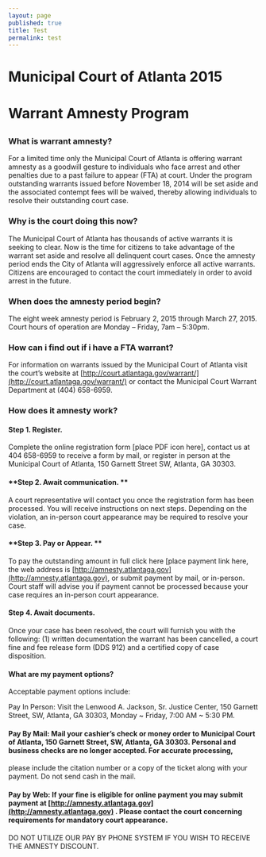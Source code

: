 ```yaml
---
layout: page
published: true
title: Test
permalink: test
---
```


# Municipal Court of Atlanta 2015 
# Warrant Amnesty Program

## 
### **What is warrant amnesty?**
For a limited time only the Municipal Court of Atlanta is offering warrant amnesty as a goodwill gesture to individuals who face arrest and other penalties due to a past failure to appear (FTA) at court.  Under the program outstanding warrants issued before November 18, 2014 will be set aside and the associated contempt fees will be waived, thereby allowing  individuals to resolve their outstanding court case.   

### **Why is the court doing this now?**
The Municipal Court of Atlanta has thousands of active warrants it is seeking to clear. Now is the time for citizens to take advantage of the warrant set aside and resolve all delinquent court cases. Once the amnesty period ends the City of Atlanta will aggressively enforce all active warrants.  Citizens are encouraged to contact the court immediately in order to avoid arrest in the future. 

### **When does the amnesty period begin?**
The eight week amnesty period is February 2, 2015 through March 27, 2015.  Court hours of operation are Monday – Friday, 7am – 5:30pm.  

### **How can i find out if i have a FTA warrant?**
For information on warrants issued by the Municipal Court of Atlanta visit the court’s website at [http://court.atlantaga.gov/warrant/](http://court.atlantaga.gov/warrant/) or contact the Municipal Court Warrant Department at (404) 658-6959. 

### **How does it amnesty work?**
#### **Step 1. Register.**  
Complete the online registration form [place PDF icon here], contact us at 404 658-6959 to receive a form by mail, or register in person at the Municipal Court of Atlanta, 150 Garnett Street SW, Atlanta, GA 30303. 

#### **Step 2. Await communication. **
A court representative will contact you once the registration form has been processed.  You will receive instructions on next steps. Depending on the violation, an in-person court appearance may be required to resolve your case.  

#### **Step 3. Pay or Appear. **
To pay the outstanding amount in full click here [place payment link here, the web address is [http://amnesty.atlantaga.gov](http://amnesty.atlantaga.gov), or submit payment by mail, or in-person. Court staff will advise you if payment cannot be processed because your case requires an in-person court appearance. 

#### **Step 4. Await documents.** 
Once your case has been resolved, the court will furnish you with the following: (1) written documentation the warrant has been cancelled, a court fine and fee release form (DDS 912) and a certified copy of case disposition.  

#### What are my payment options?
Acceptable payment options include:

Pay In Person: Visit the Lenwood A. Jackson, Sr. Justice Center, 150 Garnett Street, SW, Atlanta, GA 30303, Monday ~ Friday, 7:00 AM ~ 5:30 PM.  

#### **Pay By Mail:**    Mail your cashier’s check or money order to Municipal Court of Atlanta, 150 Garnett Street, SW, Atlanta, GA 30303.  Personal and business checks are no longer accepted.  For accurate processing, 
please include the citation number or a copy of the ticket along with your payment. Do not send cash in the mail.  

#### **Pay by Web:**    If your fine is eligible for online payment you may submit payment at [http://amnesty.atlantaga.gov](http://amnesty.atlantaga.gov) .  Please contact the court concerning requirements for mandatory court appearance.
DO NOT UTILIZE OUR PAY BY PHONE SYSTEM IF YOU WISH TO RECEIVE THE AMNESTY DISCOUNT.
